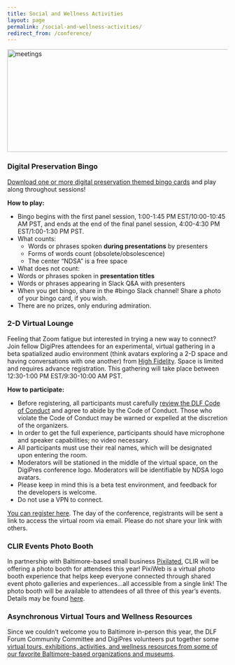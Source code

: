 ```yaml
---
title: Social and Wellness Activities
layout: page
permalink: /social-and-wellness-activities/
redirect_from: /conference/
---
```


<img alt="meetings" width="710" height="235" src='{{ "/images/DigiPres-2020-ONLINE-nov-12.jpg" | prepend: site.baseurl }}'>

### **Digital Preservation Bingo**

[Download one or more digital preservation themed bingo cards](https://drive.google.com/drive/folders/1ye7j40dswQaxoq26lz3AqS4Z2HR45r2f) and play along throughout sessions!

**How to play:**
- Bingo begins with the first panel session, 1:00-1:45 PM EST/10:00-10:45 AM PST, and ends at the end of the final panel session, 4:00-4:30 PM EST/1:00-1:30 PM PST.
- What counts:
  - Words or phrases spoken **during presentations** by presenters
  - Forms of words count (obsolete/obsolescence)
  - The center “NDSA” is a free space
 - What does not count:
  - Words or phrases spoken in **presentation titles**
  - Words or phrases appearing in Slack Q&A with presenters
 - When you get bingo, share in the #bingo Slack channel! Share a photo of your bingo card, if you wish.
 - There are no prizes, only enduring admiration.
 
 ### **2-D Virtual Lounge**
 
 Feeling that Zoom fatigue but interested in trying a new way to connect? Join fellow DigiPres attendees for an experimental, virtual gathering in a beta spatialized audio environment (think avatars exploring a 2-D space and having conversations with one another) from [High Fidelity](https://www.highfidelity.com/). Space is limited and requires advance registration. This gathering will take place between 12:30-1:00 PM EST/9:30-10:00 AM PST.
 
 **How to participate:**
 - Before registering, all participants must carefully [review the DLF Code of Conduct](https://www.diglib.org/about/code-of-conduct/) and agree to abide by the Code of Conduct. Those who violate the Code of Conduct may be warned or expelled at the discretion of the organizers.
 - In order to get the full experience, participants should have microphone and speaker capabilities; no video necessary.
 - All participants must use their real names, which will be designated upon entering the room.
 - Moderators will be stationed in the middle of the virtual space, on the DigiPres conference logo. Moderators will be identifiable by NDSA logo avatars.
 - Please keep in mind this is a beta test environment, and feedback for the developers is welcome.
 - Do not use a VPN to connect.
 
 [You can register here](https://www.eventbrite.com/e/ndsa-digipres-2-d-virtual-lounge-tickets-126585429427). The day of the conference, registrants will be sent a link to access the virtual room via email. Please do not share your link with others.
 
 ### **CLIR Events Photo Booth**
 
 In partnership with Baltimore-based small business [Pixilated](https://www.pixilated.com/), CLIR will be offering a photo booth for attendees this year! PixiWeb is a virtual photo booth experience that helps keep everyone connected through shared event photo galleries and experiences…all accessible from a single link! The photo booth will be available to attendees of all three of this year’s events. Details may be found [here](https://forum2020.diglib.org/social-wellness-activities/).
 
 ### **Asynchronous Virtual Tours and Wellness Resources**
 Since we couldn’t welcome you to Baltimore in-person this year, the DLF Forum Community Committee and DigiPres volunteers put together some [virtual tours, exhibitions, activities, and wellness resources from some of our favorite Baltimore-based organizations and museums](https://forum2020.diglib.org/social-wellness-activities/wellness-resources/).



